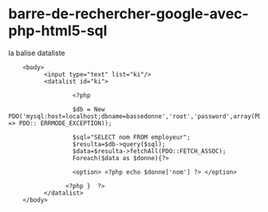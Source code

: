 # barre-de-rechercher-google-avec-php-html5-sql
la balise dataliste

<!DOCTYPE HTML>
<html>

        <body>
              <input type="text" list="ki"/>
              <datalist id="ki">
              
                      <?php
                      
                      $db = New PDO('mysql:host=localhost;dbname=bassedonne','root','password',array(PDO::ATTR_ERRMODE => PDO:: ERRMODE_EXCEPTION));
                      
                      $sql="SELECT nom FROM employeur";
                      $resulta=$db->query($sql);
                      $data=$resulta->fetchAll(PDO::FETCH_ASSOC);
                      Foreach($data as $donne){?>
                      
                      <option> <?php echo $donne['nom'] ?> </option>
                      
                    <?php }  ?>
              </datalist>
        </body>


</html>
